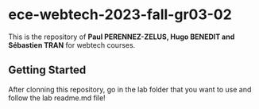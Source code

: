 # ece-webtech-2023-fall-gr03-02
This is the repository of **Paul PERENNEZ-ZELUS, Hugo BENEDIT and Sébastien TRAN** for webtech courses.  

## Getting Started
After clonning this repository, go in the lab folder that you want to use and follow the lab readme.md file!  
